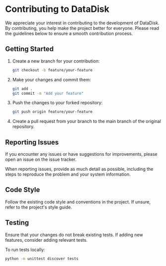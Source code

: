 # Contributing to DataDisk

We appreciate your interest in contributing to the development of DataDisk. By contributing, you help make the project better for everyone. Please read the guidelines below to ensure a smooth contribution process.

## Getting Started

1. Create a new branch for your contribution:

    ```bash
    git checkout -b feature/your-feature
    ```

2. Make your changes and commit them:

    ```bash
    git add .
    git commit -m "Add your feature"
    ```

3. Push the changes to your forked repository:

    ```bash
    git push origin feature/your-feature
    ```

4. Create a pull request from your branch to the main branch of the original repository.

## Reporting Issues

If you encounter any issues or have suggestions for improvements, please open an issue on the issue tracker.

When reporting issues, provide as much detail as possible, including the steps to reproduce the problem and your system information.

## Code Style

Follow the existing code style and conventions in the project. If unsure, refer to the project's style guide.

## Testing

Ensure that your changes do not break existing tests. If adding new features, consider adding relevant tests.

To run tests locally:

   ```bash
   python -m unittest discover tests

